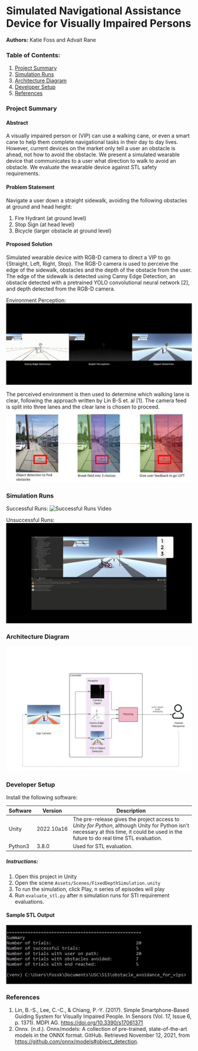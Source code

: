 # Simulated Navigational Assistance Device for Visually Impaired Persons
**Authors:** Katie Foss and Advait Rane
### Table of Contents:
1. [Project Summary](#Project-Summary)
2. [Simulation Runs](#Simulation-Runs)
3. [Architecture Diagram](#Architecture-Diagram)
4. [Developer Setup](#Developer-Setup)
5. [References](#References)

### Project Summary
#### Abstract
A visually impaired person or (VIP) can use a walking cane, or even a smart cane to help them
complete navigational tasks in their day to day lives. However, current devices on the market only tell a user an obstacle
is ahead, not how to avoid the obstacle. We present a simulated wearable device that communicates to a user what 
direction to walk to avoid an obstacle. We evaluate the wearable device against STL safety requirements.

#### Problem Statement
Navigate a user down a straight sidewalk, avoiding the following obstacles at ground and head height:
1. Fire Hydrant (at ground level)
2. Stop Sign (at head level)
3. Bicycle (larger obstacle at ground level)

#### Proposed Solution
Simulated wearable device with RGB-D camera to direct a VIP to go {Straight, Left, Right, Stop}. 
The RGB-D camera is used to perceive the edge of the sidewalk, obstacles and the depth of the obstacle from the user.
The edge of the sidewalk is detected using Canny Edge Detection, an obstacle detected with a pretrained YOLO convolutional neural network [2], 
and depth detected from the RGB-D camera.

Environment Perception:
![Perception Gif](ReadmeResources/Perception.gif)

The perceived environment is then used to determine which walking lane is clear, following the approach written by Lin B-S et. al [1].
The camera feed is split into three lanes and the clear lane is chosen to proceed.
![Path Planning Image](ReadmeResources/path_planning.JPG)

### Simulation Runs
Successful Runs: ![Successful Runs Video](ReadmeResources/DemosAllSuccess.gif)

Unsuccessful Runs: ![Unsuccessful Runs Video](ReadmeResources/CrashLandings.gif)


### Architecture Diagram
![Architecture Diagram](ReadmeResources/Object%20Avoidance%20Architecture.jpeg)

### Developer Setup

Install the following software:

| Software |Version| Description                                                                                                                                                                            |
|----------|---|----------------------------------------------------------------------------------------------------------------------------------------------------------------------------------------|
| Unity    | 2022.10a16| The pre-release gives the project access to *Unity for Python*, although Unity for Python isn't necessary at this time, it could be used in the future to do real time STL evaluation. |
| Python3  |3.8.0| Used for STL evaluation.                                                                                                                                                               |


##### Instructions:
1. Open this project in Unity
2. Open the scene `Assets/Scenes/FixedDepthSimulation.unity`
3. To run the simulation, click Play, n series of episodes will play
4. Run `evaluate_stl.py` after n simulation runs for STl requirement evaluations.

#### Sample STL Output
![Sample STL Output Image](ReadmeResources/stl.JPG)

### References
1. Lin, B.-S., Lee, C.-C., & Chiang, P.-Y. (2017). Simple Smartphone-Based Guiding System for Visually Impaired People. In Sensors (Vol. 17, Issue 6, p. 1371). MDPI AG. https://doi.org/10.3390/s17061371
2. Onnx. (n.d.). Onnx/models: A collection of pre-trained, state-of-the-art models in the ONNX format. GitHub. Retrieved November 12, 2021, from https://github.com/onnx/models#object_detection. 



